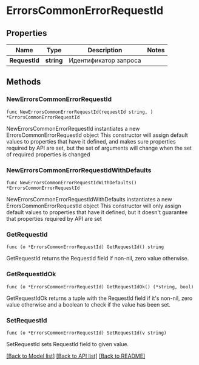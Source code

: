 # ErrorsCommonErrorRequestId

## Properties

Name | Type | Description | Notes
------------ | ------------- | ------------- | -------------
**RequestId** | **string** | Идентификатор запроса | 

## Methods

### NewErrorsCommonErrorRequestId

`func NewErrorsCommonErrorRequestId(requestId string, ) *ErrorsCommonErrorRequestId`

NewErrorsCommonErrorRequestId instantiates a new ErrorsCommonErrorRequestId object
This constructor will assign default values to properties that have it defined,
and makes sure properties required by API are set, but the set of arguments
will change when the set of required properties is changed

### NewErrorsCommonErrorRequestIdWithDefaults

`func NewErrorsCommonErrorRequestIdWithDefaults() *ErrorsCommonErrorRequestId`

NewErrorsCommonErrorRequestIdWithDefaults instantiates a new ErrorsCommonErrorRequestId object
This constructor will only assign default values to properties that have it defined,
but it doesn't guarantee that properties required by API are set

### GetRequestId

`func (o *ErrorsCommonErrorRequestId) GetRequestId() string`

GetRequestId returns the RequestId field if non-nil, zero value otherwise.

### GetRequestIdOk

`func (o *ErrorsCommonErrorRequestId) GetRequestIdOk() (*string, bool)`

GetRequestIdOk returns a tuple with the RequestId field if it's non-nil, zero value otherwise
and a boolean to check if the value has been set.

### SetRequestId

`func (o *ErrorsCommonErrorRequestId) SetRequestId(v string)`

SetRequestId sets RequestId field to given value.



[[Back to Model list]](../README.md#documentation-for-models) [[Back to API list]](../README.md#documentation-for-api-endpoints) [[Back to README]](../README.md)


